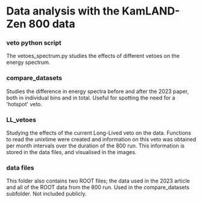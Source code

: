 # Data analysis with the KamLAND-Zen 800 data
 	
### veto python script

 The vetoes_spectrum.py studies the effects of different vetoes on the energy spectrum.
  
### compare_datasets

 Studies the difference in energy spectra before and after the 2023 paper, both in individual bins 
 and in total. Useful for spotting the need for a 'hotspot' veto.
         	
### LL_vetoes
 
 Studying the effects of the current Long-Lived veto on the data. Functions to read the unixtime were created 
 and information on this veto was obtained per month intervals over the duration of the 800 run.
 This information is stored in the data files, and visualised in the images.
         	
### data files

 This folder also contains two ROOT files; the data used in the 2023 article and all of the ROOT data from the 800 run.
 Used in the compare_datasets subfolder. Not included publicly. 